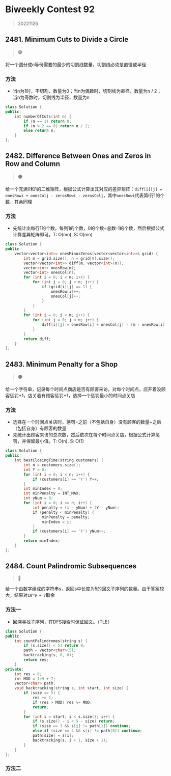 # Biweekly Contest 92
> 20221126

## 2481. Minimum Cuts to Divide a Circle
> :green_circle:

将一个圆分成n等份需要的最少的切割线数量，切割线必须是直径或半径

### 方法

- 当n为1时，不切割，数量为0；当n为偶数时，切割线为直径，数量为n / 2；当n为奇数时，切割线为半径，数量为n

```cpp
class Solution {
public:
    int numberOfCuts(int n) {
        if (n == 1) return 0;
        if (n % 2 == 0) return n / 2;
        else return n;
    }
};
```

## 2482. Difference Between Ones and Zeros in Row and Column
> :orange_circle:

给一个充满0和1的二维矩阵，根据公式计算出其对应的差异矩阵：`diff[i][j] = onesRowi + onesColj - zerosRowi - zerosColj`，其中`onesRowi`代表第i行1的个数，其余同理

### 方法

- 先统计出每行1的个数，每列1的个数，0的个数=总数-1的个数，然后根据公式计算差异矩阵即可。T: O(mn), S: O(mn)

```cpp
class Solution {
public:
    vector<vector<int>> onesMinusZeros(vector<vector<int>>& grid) {
        int m = grid.size(), n = grid[0].size();
        vector<vector<int>> diff(m, vector<int>(n));
        vector<int> onesRow(m);
        vector<int> onesCol(n);
        for (int i = 0; i < m; i++) {
            for (int j = 0; j < n; j++) {
                if (grid[i][j] == 1) {
                    onesRow[i]++;
                    onesCol[j]++;
                }
            }
        }
        for (int i = 0; i < m; i++) {
            for (int j = 0; j < n; j++) {
                diff[i][j] = onesRow[i] + onesCol[j] - (m - onesRow[i]) - (n - onesCol[j]);
            }
        }
        return diff;
    }
};
```

## 2483. Minimum Penalty for a Shop
> :orange_circle:

给一个字符串，记录每个时间点商店是否有顾客来访。对每个时间点，店开着没顾客惩罚+1，店关着有顾客惩罚+1，选择一个惩罚最小的时间点关店

### 方法

- 选择在一个时间点关店时，惩罚=之前（不包括自身）没有顾客的数量+之后（包括自身）有顾客的数量
- 先统计出顾客来访的总次数，然后依次在每个时间点关店，根据公式计算惩罚，并保留最小值。T: O(n), S: O(1)

```cpp
class Solution {
public:
    int bestClosingTime(string customers) {
        int n = customers.size();
        int Y = 0;
        for (int i = 0; i < n; i++) {
            if (customers[i] == 'Y') Y++;
        }
        int minIndex = 0;
        int minPenalty = INT_MAX;
        int yNum = 0;
        for (int i = 0; i <= n; i++) {
            int penalty = (i - yNum) + (Y - yNum);
            if (penalty < minPenalty) {
                minPenalty = penalty;
                minIndex = i;
            }
            if (customers[i] == 'Y') yNum++;
        }
        return minIndex;
    }
};
```

## 2484. Count Palindromic Subsequences

> :red_circle:

给一个由数字组成的字符串s，返回s中长度为5的回文子序列的数量。由于答案较大，结果对`10^9 + 7`取余

### 方法一

- 回溯寻找子序列，在DFS搜索时保证回文。（TLE）

```cpp
class Solution {
public:
    int countPalindromes(string s) {
        if (s.size() < 5) return 0;
        path = vector<char>(5);
        backtracking(s, 0, 0);
        return res;
    }
private:
    int res = 0;
    int MOD = 1e9 + 7;
    vector<char> path;
    void backtracking(string s, int start, int size) {
        if (size == 5) {
            res += 1;
            if (res > MOD) res %= MOD;
            return;
        }
        for (int i = start; i < s.size(); i++) {
            if (s.size() - i < 5 - size) return;
            if (size == 3 && s[i] != path[1]) continue;
            else if (size == 4 && s[i] != path[0]) continue;
            path[size] = s[i];
            backtracking(s, i + 1, size + 1);
        }
    }
};
```

### 方法二